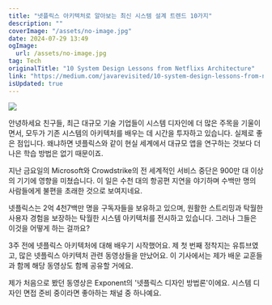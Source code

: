 ```yaml
---
title: "넷플릭스 아키텍처로 알아보는 최신 시스템 설계 트렌드 10가지"
description: ""
coverImage: "/assets/no-image.jpg"
date: 2024-07-29 13:49
ogImage:
  url: /assets/no-image.jpg
tag: Tech
originalTitle: "10 System Design Lessons from Netflixs Architecture"
link: "https://medium.com/javarevisited/10-system-design-lessons-from-netflixs-architecture-19ece2191a03"
isUpdated: true
---
```


<img src="https://miro.medium.com/v2/resize:fit:1400/1*PB7v7MmW9NpdNn-_mfTj_A.gif" />

안녕하세요 친구들, 최근 대규모 기술 기업들이 시스템 디자인에 더 많은 주목을 기울이면서, 모두가 기존 시스템의 아키텍처를 배우는 데 시간을 투자하고 있습니다. 실제로 좋은 점입니다. 왜냐하면 넷플릭스와 같이 현실 세계에서 대규모 앱을 연구하는 것보다 더 나은 학습 방법은 없기 때문이죠.

지난 금요일의 Microsoft와 Crowdstrike의 전 세계적인 서비스 중단은 900만 대 이상의 기기에 영향을 미쳤습니다. 이 일은 수천 대의 항공편 지연을 야기하며 수백만 명의 사람들에게 불편을 초래한 것으로 보여지네요.

넷플릭스는 2억 4천7백만 명을 구독자들을 보유하고 있으며, 원활한 스트리밍과 탁월한 사용자 경험을 보장하는 탁월한 시스템 아키텍처를 전시하고 있습니다. 그러나 그들은 이것을 어떻게 하는 걸까요?

<div class="content-ad"></div>

3주 전에 넷플릭스 아키텍처에 대해 배우기 시작했어요. 제 첫 번째 정착지는 유튜브였고, 많은 넷플릭스 아키텍처 관련 동영상들을 만났어요. 이 기사에서는 제가 배운 교훈들과 함께 해당 동영상도 함께 공유할 거에요.

제가 처음으로 봤던 동영상은 Exponent의 '넷플릭스 디자인 방법론'이에요. 시스템 디자인 면접 준비 중이라면 좋아하는 채널 중 하나예요.

